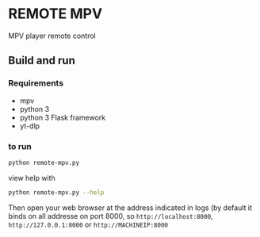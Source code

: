 # REMOTE MPV
MPV player remote control

## Build and run

### Requirements
- mpv
- python 3
- python 3 Flask framework
- yt-dlp

### to run
```sh
python remote-mpv.py
```
view help with
```sh
python remote-mpv.py --help
```
Then open your web browser at the address indicated in logs (by default it binds on all addresse on port 8000, so `http://localhost:8000`, `http://127.0.0.1:8000` or `http://MACHINEIP:8000`
